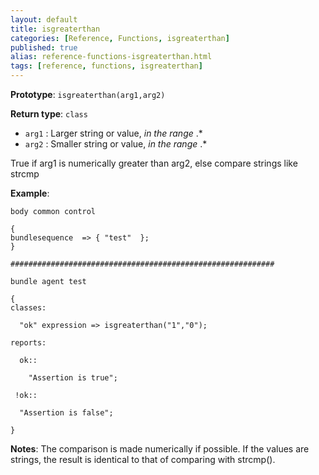 ```yaml
---
layout: default
title: isgreaterthan
categories: [Reference, Functions, isgreaterthan]
published: true
alias: reference-functions-isgreaterthan.html
tags: [reference, functions, isgreaterthan]
---
```


**Prototype**: `isgreaterthan(arg1,arg2)`

**Return type**: `class`

* `arg1` : Larger string or value, *in the range* .\*
* `arg2` : Smaller string or value, *in the range* .\*

True if arg1 is numerically greater than arg2, else compare strings like
strcmp

**Example**:

```cf3
body common control

{
bundlesequence  => { "test"  };
}

###########################################################

bundle agent test

{
classes:

  "ok" expression => isgreaterthan("1","0");

reports:

  ok::

    "Assertion is true";

 !ok::

  "Assertion is false";

}
```

**Notes**:
The comparison is made numerically if possible. If the values are
strings, the result is identical to that of comparing with strcmp().

